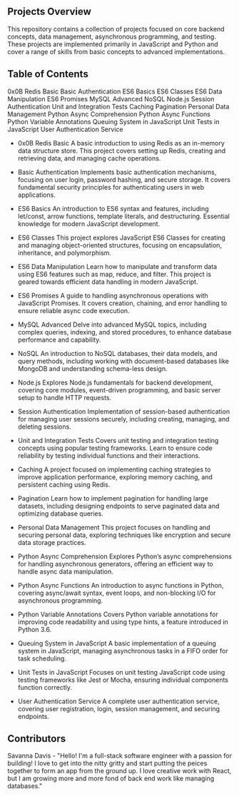 ## Projects Overview
This repository contains a collection of projects focused on core backend concepts, data management, asynchronous programming, and testing. These projects are implemented primarily in JavaScript and Python and cover a range of skills from basic concepts to advanced implementations.

## Table of Contents
0x0B Redis Basic
Basic Authentication
ES6 Basics
ES6 Classes
ES6 Data Manipulation
ES6 Promises
MySQL Advanced
NoSQL
Node.js
Session Authentication
Unit and Integration Tests
Caching
Pagination
Personal Data Management
Python Async Comprehension
Python Async Functions
Python Variable Annotations
Queuing System in JavaScript
Unit Tests in JavaScript
User Authentication Service


- 0x0B Redis Basic
A basic introduction to using Redis as an in-memory data structure store. This project covers setting up Redis, creating and retrieving data, and managing cache operations.

- Basic Authentication
Implements basic authentication mechanisms, focusing on user login, password hashing, and secure storage. It covers fundamental security principles for authenticating users in web applications.

- ES6 Basics
An introduction to ES6 syntax and features, including let/const, arrow functions, template literals, and destructuring. Essential knowledge for modern JavaScript development.

- ES6 Classes
This project explores JavaScript ES6 Classes for creating and managing object-oriented structures, focusing on encapsulation, inheritance, and polymorphism.

- ES6 Data Manipulation
Learn how to manipulate and transform data using ES6 features such as map, reduce, and filter. This project is geared towards efficient data handling in modern JavaScript.

- ES6 Promises
A guide to handling asynchronous operations with JavaScript Promises. It covers creation, chaining, and error handling to ensure reliable async code execution.

- MySQL Advanced
Delve into advanced MySQL topics, including complex queries, indexing, and stored procedures, to enhance database performance and capability.

- NoSQL
An introduction to NoSQL databases, their data models, and query methods, including working with document-based databases like MongoDB and understanding schema-less design.

- Node.js
Explores Node.js fundamentals for backend development, covering core modules, event-driven programming, and basic server setup to handle HTTP requests.

- Session Authentication
Implementation of session-based authentication for managing user sessions securely, including creating, managing, and deleting sessions.

- Unit and Integration Tests
Covers unit testing and integration testing concepts using popular testing frameworks. Learn to ensure code reliability by testing individual functions and their interactions.

- Caching
A project focused on implementing caching strategies to improve application performance, exploring memory caching, and persistent caching using Redis.

- Pagination
Learn how to implement pagination for handling large datasets, including designing endpoints to serve paginated data and optimizing database queries.

- Personal Data Management
This project focuses on handling and securing personal data, exploring techniques like encryption and secure data storage practices.

- Python Async Comprehension
Explores Python’s async comprehensions for handling asynchronous generators, offering an efficient way to handle async data manipulation.

- Python Async Functions
An introduction to async functions in Python, covering async/await syntax, event loops, and non-blocking I/O for asynchronous programming.

- Python Variable Annotations
Covers Python variable annotations for improving code readability and using type hints, a feature introduced in Python 3.6.

- Queuing System in JavaScript
A basic implementation of a queuing system in JavaScript, managing asynchronous tasks in a FIFO order for task scheduling.

- Unit Tests in JavaScript
Focuses on unit testing JavaScript code using testing frameworks like Jest or Mocha, ensuring individual components function correctly.

- User Authentication Service
A complete user authentication service, covering user registration, login, session management, and securing endpoints.

## Contributors
Savanna Davis - "Hello! I'm a full-stack software engineer with a passion for building! I love to get into the nitty gritty and start putting the peices together to form an app from the ground up. I love creative work with React, but I am growing more and more fond of back end work like managing databases."
